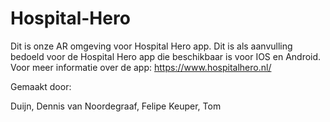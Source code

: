 # Hospital-Hero
Dit is onze AR omgeving voor Hospital Hero app. Dit is als aanvulling bedoeld voor de Hospital Hero app die beschikbaar is voor IOS en Android.
Voor meer informatie over de app: https://www.hospitalhero.nl/

Gemaakt door:
 
Duijn, Dennis van
Noordegraaf, Felipe
Keuper, Tom
